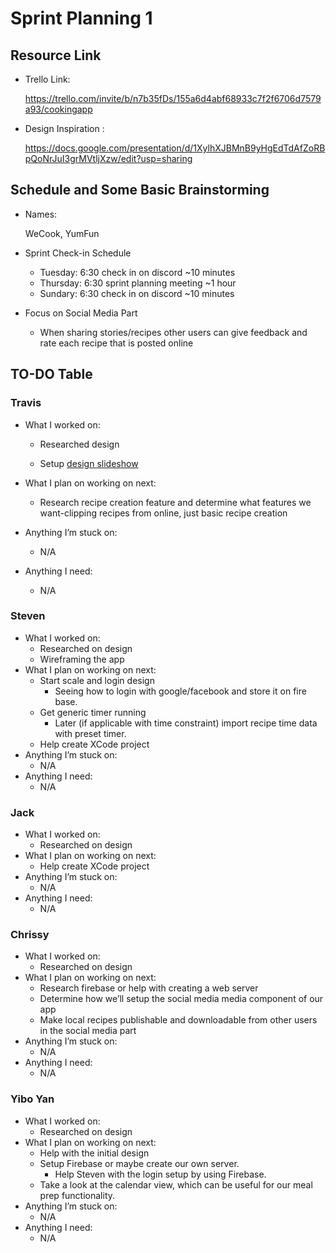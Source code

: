 # Sprint Planning 1

## Resource Link

- Trello Link: 

  https://trello.com/invite/b/n7b35fDs/155a6d4abf68933c7f2f6706d7579a93/cookingapp 

- Design Inspiration :

  https://docs.google.com/presentation/d/1XylhXJBMnB9yHgEdTdAfZoRBpQoNrJuI3grMVtljXzw/edit?usp=sharing

## Schedule and Some Basic Brainstorming

- Names: 

  WeCook, YumFun

- Sprint Check-in Schedule

  - Tuesday: 6:30 check in on discord ~10 minutes
  - Thursday: 6:30 sprint planning meeting ~1 hour
  - Sundary: 6:30 check in on discord ~10 minutes
  
- Focus on Social Media Part

  - When sharing stories/recipes other users can give feedback and rate each recipe that is posted online

## TO-DO Table

### Travis

- What I worked on:

  - Researched design

  - Setup [design slideshow](https://docs.google.com/presentation/d/1XylhXJBMnB9yHgEdTdAfZoRBpQoNrJuI3grMVtljXzw/edit?usp=sharing)
- What I plan on working on next:

  - Research recipe creation feature and determine what features we want-clipping recipes from online, just basic recipe creation
- Anything I’m stuck on:
  - N/A
- Anything I need:
  - N/A

### Steven

- What I worked on:
  - Researched on design
  -  Wireframing the app
- What I plan on working on next:
  - Start scale and login design
    - Seeing how to login with google/facebook and store it on fire base.
  - Get generic timer running
    - Later (if applicable with time constraint) import recipe time data with preset timer.
  - Help create XCode project
- Anything I’m stuck on:
  - N/A
- Anything I need:
  - N/A

### Jack

- What I worked on:
  - Researched on design
- What I plan on working on next:
  - Help create XCode project
- Anything I’m stuck on:
  - N/A
- Anything I need:
  - N/A

### Chrissy

- What I worked on:
  - Researched on design
- What I plan on working on next:
  - Research firebase or help with creating a web server
  - Determine how we’ll setup the social media media component of our app
  - Make local recipes publishable and downloadable from other users in the social media part
- Anything I’m stuck on:
  - N/A
- Anything I need:
  - N/A

### Yibo Yan

- What I worked on:
  - Researched on design
- What I plan on working on next:
  - Help with the initial design
  - Setup Firebase or maybe create our own server.
    - Help Steven with the login setup by using Firebase.
  - Take a look at the calendar view, which can be useful for our meal prep functionality.
- Anything I’m stuck on:
  - N/A
- Anything I need:
  - N/A

